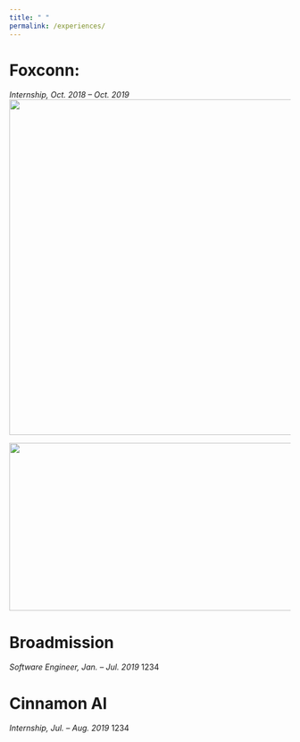 ```yaml
---
title: " "
permalink: /experiences/
---
```


Foxconn:
======
*Internship, Oct. 2018 – Oct. 2019*
<img src="http://SendurLanter.github.io/files/Foxconn.png"  width="800" height="600" align=center> <br/>

<img src="http://SendurLanter.github.io/files/ONAP.png"  width="600" height="300" align=center> <br/>

Broadmission
======
*Software Engineer, Jan. – Jul. 2019*
1234

Cinnamon AI
======
*Internship, Jul. – Aug. 2019*
1234